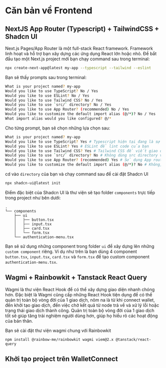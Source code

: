 # Căn bản về Frontend

## NextJS App Router (Typescript) + TailwindCSS + Shadcn UI
Next.js Pages/App Router là một full-stack React framework. Framework linh hoạt và hỗ trợ bạn xây dựng các ứng dụng React lớn hoặc nhỏ. Để bắt đầu tạo một Next.js project mới bạn chạy command sau trong terminal:

```bash
npx create-next-app@latest my-app --typescript --tailwind --eslint
```

Bạn sẽ thấy prompts sau trong terminal:
```bash
What is your project named? my-app
Would you like to use TypeScript? No / Yes
Would you like to use ESLint? No / Yes
Would you like to use Tailwind CSS? No / Yes
Would you like to use `src/` directory? No / Yes
Would you like to use App Router? (recommended) No / Yes
Would you like to customize the default import alias (@/*)? No / Yes
What import alias would you like configured? @/*
```

Cho từng prompt, bạn sẽ chọn những lựa chọn sau:
```bash
What is your project named? my-app
Would you like to use TypeScript? Yes # Typescript hiện tại đang là sự lựa chọn hàng đầu
Would you like to use ESLint? Yes # ESLint để lint code của bạn
Would you like to use Tailwind CSS? Yes # Tailwind CSS để viết giao diện nhanh chóng
Would you like to use `src/` directory? No # Không dùng src directory vì không cần thiết
Would you like to use App Router? (recommended) Yes # Sử dụng App router để tận dụng những tính năng mới nhất của nextjs
Would you like to customize the default import alias (@/*)? No # Không, sử dụng mặc định
```

cd vào `directory` của bạn và chạy command sau để cài đặt Shadcn UI

```bash
npx shadcn-ui@latest init
```

Điểm đặc biệt của Shadcn UI là thư viện sẽ tạo folder `components` trực tiếp trong project như bên dưới:

```
.
└── components
    ├── ui
    │   ├── button.tsx
    │   ├── input.tsx
    │   ├── card.tsx
    │   └── form.tsx  
    └── authentication-menu.tsx
```
Bạn sẽ sử dụng những component trong folder `ui` để xây dựng lên những `custom component` riêng. Ví dụ như trên là bạn dùng 4 component `button.tsx`, `input.tsx`, `card.tsx` và `form.tsx` để tạo custom component `authentication-menu.tsx`. 

## Wagmi + Rainbowkit + Tanstack React Query

Wagmi là thư viện React Hook để có thể xây dựng giao diện nhanh chóng hơn. Đặc biệt là Wagmi cũng cấp những React Hook tiện dụng để có thể quản trị toàn bộ vòng đời của 1 giao dịch, nôm na là từ khi connect wallet, đến khởi tạo giao dịch, đến việc chờ kết quả từ node trả về và xử lý lỗi hoặc trạng thái giao dịch thành công. Quản trị toàn bộ vòng đời của 1 giao dịch tốt sẽ giúp tăng trải nghiệm người dùng hơn, giúp họ hiểu rõ các hoạt động của bản thân.

Bạn sẽ cài đặt thư viện wagmi chung với Rainbowkit

```
npm install @rainbow-me/rainbowkit wagmi viem@2.x @tanstack/react-query
```

## Khởi tạo project trên WalletConnect
